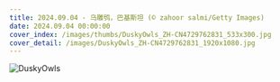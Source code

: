 ```yaml
---
title: 2024.09.04 - 乌雕鸮，巴基斯坦 (© zahoor salmi/Getty Images)
date: 2024.09.04 00:00:00
cover_index: /images/thumbs/DuskyOwls_ZH-CN4729762831_533x300.jpg
cover_detail: /images/DuskyOwls_ZH-CN4729762831_1920x1080.jpg
---
```


![DuskyOwls](/images/DuskyOwls_ZH-CN4729762831_1920x1080.jpg)
